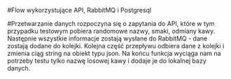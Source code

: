 #Flow wykorzystujące API, RabbitMQ i Postgresql

#Przetwarzanie danych rozpoczyna się o zapytania do API, które w tym przypadku testowym pobiera randomowe nazwy, smaki, odmiany kawy.
Następnie wszystkie informacje zostają wysłane do RabbitMQ - dane zostają dodane do kolejki.
Kolejna część przepływu odbiera dane z kolejki i zmienia ciąg string na obiekt typu json.
Na końcu funkcja wyciąga nam na potrzeby testu tylko nazwę losowej kawy i dodaje je do lokalnej bazy danych. 